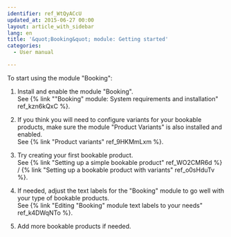 ```yaml
---
identifier: ref_WtQyACcU
updated_at: 2015-06-27 00:00
layout: article_with_sidebar
lang: en
title: '&quot;Booking&quot; module: Getting started'
categories:
  - User manual

---
```



To start using the module "Booking":

1.  Install and enable the module "Booking".   
    See {% link ""Booking" module: System requirements and installation" ref_kzn6kQxC %}.  

2.  If you think you will need to configure variants for your bookable products, make sure the module "Product Variants" is also installed and enabled.   
    See {% link "Product variants" ref_9HKMmLxm %}.  

3.  Try creating your first bookable product.   
    See {% link "Setting up a simple bookable product" ref_WO2CMR6d %} / {% link "Setting up a bookable product with variants" ref_o0sHduTv %}.  

4.  If needed, adjust the text labels for the "Booking" module to go well with your type of bookable products.  
    See {% link "Editing "Booking" module text labels to your needs" ref_k4DWqNTo %}.  

5.  Add more bookable products if needed.